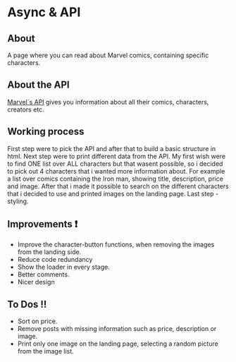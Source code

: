 # Async & API

## About
A page where you can read about Marvel comics, containing specific characters.



## About the API
[Marvel´s API](https://marvel.com/) gives you information about all their comics, characters, creators etc.


## Working process
First step were to pick the API and after that to build a basic structure in html. 
Next step were to print different data from the API. My first wish were to find ONE list over ALL characters but that wasent possible, so i decided to pick out 4 characters that i wanted more information about. For example a list over comics containing the Iron man, showing title, description, price and image. 
After that i made it possible to search on the different characters that i decided to use and printed images on the landing page.
Last step - styling.

## Improvements :heavy_exclamation_mark:
* Improve the character-button functions, when removing the images from the landing side.
* Reduce code redundancy
* Show the loader in every stage.
* Better comments.
* Nicer design


## To Dos :bangbang:
* Sort on price.
* Remove posts with missing information such as price, description or image.
* Print only one image on the landing page, selecting a random picture from the image list.
